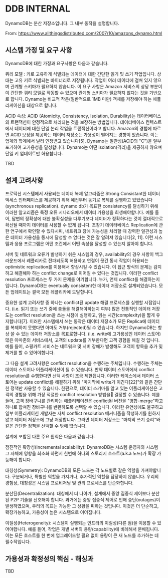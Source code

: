 # DDB INTERNAL

DynamoDB는 분산 저장소입니다. 그 내부 동작을 설명합니다.

From: https://www.allthingsdistributed.com/2007/10/amazons_dynamo.html

## 시스템 가정 및 요구 사항

DynamoDB에 대한 가정과 요구사항은 다음과 같습니다.

쿼리 모델 : 키로 고유하게 식별되는 데이터에 대한 간단한 읽기 및 쓰기 작업입니다. 상태는 고유 키로 식별되는 바이너리로 저장됩니다. 작업이 여러 데이터에 걸쳐 있지 않으며 관계형 스키마가 필요하지 않습니다. 이 요구 사항은 Amazon 서비스의 상당 부분이 이 간단한 쿼리 모델로 작동할 수 있으며 관계형 스키마가 필요하지 않다는 것을 기반으로 합니다. Dynamo는 비교적 작은(일반적으로 1MB 미만) 객체를 저장해야 하는 애플리케이션을 대상으로 합니다.

ACID 속성: ACID (Atomicity, Consistency, Isolation, Durability)는 데이터베이스의 트랜잭션이 안정적으로 처리되는 것을 보장하는 방법입니다. 데이터베이스 컨텍스트에서 데이터에 대한 단일 논리 작업을 트랜잭션이라고 합니다. Amazon의 경험에 따르면 ACID 보장을 제공하는 데이터 저장소는 가용성이 떨어지는 경향이 있습니다. 이는 업계와 학계에서 널리 인정받고 있습니다[5]. Dynamo는 일관성(ACID의 "C")을 일부 포기하여 고가용성을 달성합니다. Dynamo는 어떤 isolation(격리)을 제공하지 않으며 단일 키 업데이트만 허용합니다.

TBD

## 설계 고려사항

프로덕션 시스템에서 사용되는 데이터 복제 알고리즘은 Strong Consistant한 데이터 액세스 인터페이스를 제공하기 위해 예전부터 동기로 복제를 실행하고 있었습니다(synchronous replication). dynamo db가 목표한 consistency를 달성하기 위해 이러한 알고리즘은 특정 오류 시나리오에서 데이터 가용성을 희생해야합니다. 예를 들어, 답변의 정확성에 대한 불확실성을 다루기보다 데이터가 정확하다는 것이 절대적으로 확신될 때까지 데이터를 사용할 수 없게 됩니다. 초창기 데이터베이스 Replication에 관한 연구에서 확인할 수 있다시피, 네트워크 장애 가능성을 처리할 때 강력한 일관성과 높은 데이터 가용성을 동시에 달성할 수 없다는 것은 잘 알려져 있습니다[2, 11]. 이런 시스템과 응용 프로그램은 어떤 조건에서 어떤 속성을 달성할 수 있는지 알아야 합니다.

서버 및 네트워크 오류가 발생하기 쉬운 시스템의 경우, availability의 경우 사항이 백그라운드에서 레플리카로 전파되도록 허용하고 연결이 끊긴 동시 작업이 허용되는 optimistic replication를 이용해서 향상시킬 수 있습니다. 이 접근 방식의 문제는 감지하고 해결해야 하는 conflict change로 이어질 수 있다는 것입니다. 이러한 conflict resolution 프로세스는 두 가지 문제를 야기합니다. 누가, 언제 conflict를 해결하는지입니다. DynamoDB는 eventually consistent한 데이터 저장소로 설계되었습니다. 모든 업데이트는 결국 모든 레플리카에 도달합니다.

중요한 설계 고려사항 중 하나는 conflict된 update 해결 프로세스를 실행할 시점입니다. (i.e. 읽기 또는 쓰기 중에 충돌을 해결해야하는지 여부) 많은 전통적인 데이터 저장도는 conflict resolution을 쓰는 시점에 실행하고, 읽는 시간(complexity)을 짧게 유지합니다[7]. 이러한 시스템에서 쓰는 동작은 데이터 저장소가 모든 Replica에 데이터를 복제하지 못했다면 아마도 거부(rejected)될 수 있습니다. 하지만 DynamoDB는 항상 쓸 수 있는 데이터 저장소를 목표로합니다. (i.e. write에 고가용성인 데이터 스토어) 많은 아마존의 서비스에서, 고객의 update를 거부한다면 고객 경험을 해칠 것 입니다. 예를 들어, 쇼핑카트 서비스는 네트워크 및 서버 장애가 발생해도 고객이 항목을 추가 및 제거를 할 수 있어야합니다.

그 다음 설계 고려사항은 conflict resolution을 수행하는 주체입니다. 수행하는 주체는 데이터 스토어나 어플리케이션이 될 수 있습니다. 만약 데이터 스토어에서 conflict resolution를 수행한다면 선택 사항이 조금 제한됩니다. 이러한 케이스에서 데이터 스토어는 update conflict를 해결하기 위해 "마지막에 write가 이긴다[22]"와 같은 간단한 정책만 사용할 수 있습니다. 한편으로, 데이터 스키마를 알고 있는 어플리케이션은  고객의 경험을 위해 가장 적절한 conflict resolution 방법을 결정할 수 있습니다. 예를 들어, 고객 장바구니를 관리하는 애플리케이션은 conflict된 버전을 "병합-merge"하고 하나로 합쳐진 장바구니를 반환하도록 선택할 수 있습니다. 이러한 유연성에도 불구하고 일부 어플리케이션 개발자는 자체 conflict resolution 메커니즘을 작성하기를 원하지 않고 데이터 저장소에 그냥 저장합니다. 그러면 데이터 저장소는 "마지막 쓰기 승리"와 같은 간단한 정책을 선택할 수 밖에 없습니다.

설계에 포함된 다른 주요 원칙은 다음과 같습니다.

점진적인 확장성(Incremental scalability): DynamoDB는 시스템 운영자와 시스템 그 자체에 영향을 최소화 하면서 한번에 하나의 스토리지 호스트(a.k.a 노드)가 확장 가능해야 합니다.

대칭성(Symmetry): DynamoDB의 모든 노드는 각 노드별로 같은 역할을 가져야합니다. 구분되거나, 특별한 역할을 가지거나, 추가적인 역할을 담당하지 않습니다. 우리의 경험상, 대칭성은 시스템 프로비저닝 및 관리 프로세스를 단순화합니다.

분산된(Decentralization): 대칭에서 더 나아가, 설계에서 중앙 집중식 제어보다 분산된 P2P 기술을 선호해야 합니다. 과거에는 중앙 집중식 제어로 인해 중단(outages)이 발생하였으며, 우리의 목표는 가능한 그 상황을 피하는 것입니다. 이것은 더 단순하고, 확장가능하고, 가용성이 높은 시스템으로 이어집니다.

이질성(Heterogeneity): 시스템이 실행되는 인프라의 이질성(다른 점)을 이용할 수 있어야합니다. 예를 들어, 작업은 개별 서버의 용량(capability)에 비례해서 분배됩니다. 이는 모든 호스트를 한 번에 업그레이드할 필요 없이 용량이 큰 새 노드를 추가하는 데 필수적입니다.

## 가용성과 확정성의 핵심 - 해싱과 

TBD
